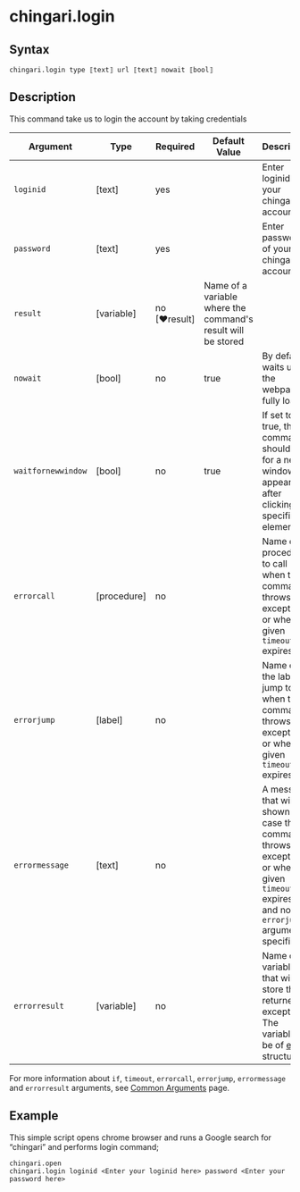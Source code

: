 # chingari.login

## Syntax

```G1ANT
chingari.login type ⟦text⟧ url ⟦text⟧ nowait ⟦bool⟧
```

## Description


This command take us to login the account by taking credentials

| Argument        | Type | Required | Default Value | Description |
| --------        | ---- | -------- | ------------- | ----------- |
| `loginid`       | [text] |yes           |         |Enter loginid of your chingari account |
| `password`      | [text] |yes           |         |Enter password of your chingari account |
| `result`        | [variable]  |no       [♥result] |Name of a variable where the command's result will be stored |
| `nowait`        | [bool] | no           |true     | By default, waits until the webpage fully loads |
| `waitfornewwindow` | [bool]  | no       | true | If set to true, the command should wait for a new window to appear after clicking the specified element || `timeout`       | [timespan  | no                 | [♥timeoutcommand]| Specifies time in milliseconds for G1ANT.Robot to wait for the command to be executed |
| `errorcall`     | [procedure]| no       |         | Name of a procedure to call when the command throws an exception or when a given `timeout` expires |
| `errorjump`     | [label]    | no       |         | Name of the label to jump to when the command throws an exception or when a given `timeout` expires |
| `errormessage`  | [text]     | no       |         | A message that will be shown in case the command throws an exception or when a given `timeout` expires, and no `errorjump` argument is specified |
| `errorresult`   | [variable] | no       |         | Name of a variable that will store the returned exception. The variable will be of [error](https://manual.g1ant.com/link/G1ANT.Language/G1ANT.Language/Structures/ErrorStructure.md) structure  |

For more information about `if`, `timeout`, `errorcall`, `errorjump`, `errormessage` and `errorresult` arguments, see [Common Arguments](https://manual.g1ant.com/link/G1ANT.Manual/appendices/common-arguments.md) page.

## Example

This simple script opens chrome browser and runs a Google search for “chingari” and performs login command;

```G1ANT
chingari.open 
chingari.login loginid <Enter your loginid here> password <Enter your password here>
```

